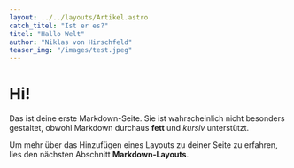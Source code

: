 ```yaml
---
layout: ../../layouts/Artikel.astro
catch_titel: "Ist er es?"
titel: "Hallo Welt"
author: "Niklas von Hirschfeld"
teaser_img: "/images/test.jpeg"
---
```


# Hi!

Das ist deine erste Markdown-Seite. Sie ist wahrscheinlich
nicht besonders gestaltet, obwohl Markdown durchaus
**fett** und _kursiv_ unterstützt.

Um mehr über das Hinzufügen eines Layouts zu deiner Seite
zu erfahren, lies den nächsten Abschnitt **Markdown-Layouts**.
